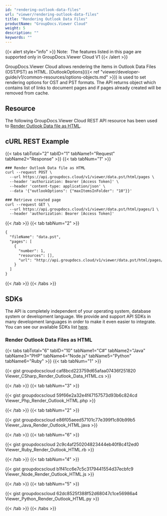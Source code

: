 ```yaml
---
id: "rendering-outlook-data-files"
url: "viewer/rendering-outlook-data-files"
title: "Rendering Outlook Data Files"
productName: "GroupDocs.Viewer Cloud"
weight: 5
description: ""
keywords: ""
---
```


{{< alert style="info" >}}
Note:  The features listed in this page are supported only in GroupDocs.Viewer Cloud V1
{{< /alert >}}

GroupDocs.Viewer Cloud allows rendering the items in Outlook Data Files (OST/PST) as HTML. [OutlookOptions]({{< ref "viewer/developer-guide/v1/common-resources/options-objects.md" >}}) is used to set rendering options for OST and PST formats. The API returns object which contains list of links to document pages and if pages already created will be removed from cache.

## Resource ##

The following GroupDocs.Viewer Cloud REST API resource has been used to [Render Outlook Data file as HTML](https://apireference.groupdocs.cloud/viewer/#!/Rendering/HtmlCreatePagesCache).

## cURL REST Example ##

{{< tabs tabTotal="2" tabID="1" tabName1="Request" tabName2="Response" >}} {{< tab tabNum="1" >}}

```html
### Render Outlook Data file as HTML
curl --request POST \
  --url https://api.groupdocs.cloud/v1/viewer/data.pst/html/pages \
  --header 'authorization: Bearer [Access Token]' \
  --header 'content-type: application/json' \
  --data '{"outlookOptions": {"maxItemsInFolder": "10"}}'

### Retrieve created page
curl --request GET \
  --url https://api.groupdocs.cloud/v1/viewer/data.pst/html/pages/1 \
  --header 'authorization: Bearer [Access Token]'
```

{{< /tab >}} {{< tab tabNum="2" >}}

```html
{
  "fileName": "data.pst",
  "pages": [
    {
      "number": 1,
      "resources": [],
      "url": "http://api.groupdocs.cloud/v1/viewer/data.pst/html/pages/1"
    }
  ]
}
```

{{< /tab >}} {{< /tabs >}}

## SDKs ##

The API is completely independent of your operating system, database system or development language. We provide and support API SDKs in many development languages in order to make it even easier to integrate. You can see our available SDKs list [here](https://github.com/groupdocs-viewer-cloud).

### Render Outlook Data Files as HTML ###

{{< tabs tabTotal="6" tabID="10" tabName1="C#" tabName2="Java" tabName3="PHP" tabName4="Node.js" tabName5="Python" tabName6="Ruby" >}} {{< tab tabNum="1" >}}

{{< gist groupdocscloud caf8bcd223759d65afaa07436f251820 Viewer_CSharp_Render_Outlook_Data_HTML.cs >}}

{{< /tab >}} {{< tab tabNum="3" >}}

{{< gist groupdocscloud 59f66e2a32e4f47157573d93b6c824cd Viewer_Php_Render_Outlook_HTML.php >}}

{{< /tab >}} {{< tab tabNum="2" >}}

{{< gist groupdocscloud e86f05aeed57101c77e399f1c80b99b5 Viewer_Java_Render_Outlook_HTML.java >}}

{{< /tab >}} {{< tab tabNum="6" >}}

{{< gist groupdocscloud 2c9c4af250204823444eb40f8c412ed0 Viewer_Ruby_Render_Outlook_HTML.rb >}}

{{< /tab >}} {{< tab tabNum="4" >}}

{{< gist groupdocscloud b1f41cc6e7c5c3179441554d37ecbfc9 Viewer_Node_Render_Outlook_HTML.js >}}

{{< /tab >}} {{< tab tabNum="5" >}}

{{< gist groupdocscloud 62dc8525f388f52d68047c1ce56986a4 Viewer_Python_Render_Outlook_HTML.py >}}

{{< /tab >}} {{< /tabs >}}
